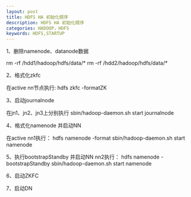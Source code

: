 ```yaml
---
layout: post
title: HDFS HA 初始化顺序
description: HDFS HA 初始化顺序
categories: HADOOP，HDFS
keywords: HDFS,STARTUP
---
```




1、删除namenode、datanode数据

rm -rf /hdd1/hadoop/hdfs/data/*
rm -rf /hdd2/hadoop/hdfs/data/*

2、格式化zkfc

在active nn节点执行:
hdfs zkfc -formatZK

3、启动journalnode

在jn1、jn2、jn3上分别执行
sbin/hadoop-daemon.sh start journalnode

4、格式化namenode 并启动NN

在active nn1执行：
hdfs namenode -format
sbin/hadoop-daemon.sh start namenode

5、执行bootstrapStandby 并启动NN
nn2执行：
hdfs namenode -bootstrapStandby
sbin/hadoop-daemon.sh start namenode

6、启动ZKFC

7、启动DN